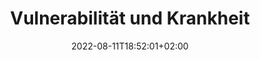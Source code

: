---
title: "Vulnerabilität und Krankheit"
date: 2022-08-11T18:52:01+02:00
draft: false
filepath: "https://drive.google.com/file/d/1Bkkl1NZ66zUl_wWk4_fDQAz8Aagqk-uD/view?usp=drive_link"
summary: ""
tags: ["Vulnerabilität"]
---